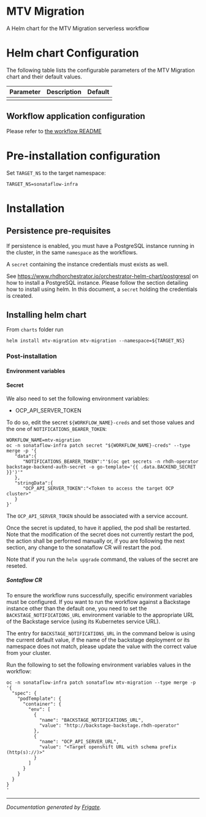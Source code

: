 
MTV Migration
===========

A Helm chart for the MTV Migration serverless workflow


# Helm chart Configuration

The following table lists the configurable parameters of the MTV Migration chart and their default values.

| Parameter                | Description             | Default        |
| ------------------------ | ----------------------- | -------------- |
|                          |                         |                |

## Workflow application configuration
Please refer to [the workflow README](https://github.com/rhdhorchestrator/serverless-workflows/blob/main/workflows/mtv-migration/README.md#workflow-application-configuration)

# Pre-installation configuration
Set `TARGET_NS` to the target namespace:
```console
TARGET_NS=sonataflow-infra
```

# Installation
## Persistence pre-requisites
If persistence is enabled, you must have a PostgreSQL instance running in the cluster, in the same `namespace` as the workflows.

A `secret` containing the instance credentials must exists as well. 

See https://www.rhdhorchestrator.io/orchestrator-helm-chart/postgresql on how to install a PostgreSQL instance. Please follow the section detailing how to install using helm. In this document, a `secret` holding the credentials is created.


## Installing helm chart 
From `charts` folder run 
```console
helm install mtv-migration mtv-migration --namespace=${TARGET_NS}
```
### Post-installation

#### Environment variables

#### Secret

We also need to set the following environment variables:
* OCP_API_SERVER_TOKEN

To do so, edit the secret `${WORKFLOW_NAME}-creds` and set those values and the one of `NOTIFICATIONS_BEARER_TOKEN`:
```
WORKFLOW_NAME=mtv-migration
oc -n sonataflow-infra patch secret "${WORKFLOW_NAME}-creds" --type merge -p '{
   "data":{
      "NOTIFICATIONS_BEARER_TOKEN":"'$(oc get secrets -n rhdh-operator backstage-backend-auth-secret -o go-template='{{ .data.BACKEND_SECRET  }}')'"
   },
   "stringData":{
      "OCP_API_SERVER_TOKEN":"<Token to access the target OCP cluster>"
   }
}'
```

The `OCP_API_SERVER_TOKEN` should be associated with a service account.

Once the secret is updated, to have it applied, the pod shall be restarted. 
Note that the modification of the secret does not currently restart the pod, the action shall be performed manually or, if you are following the next section, any change to the sonataflow CR will restart the pod.

Note that if you run the `helm upgrade` command, the values of the secret are reseted.

##### Sontaflow CR

To ensure the workflow runs successfully, specific environment variables must be configured. If you want to run the workflow against a Backstage instance other than the default one, you need to set the `BACKSTAGE_NOTIFICATIONS_URL` environment variable to the appropriate URL of the Backstage service (using its Kubernetes service URL). 

The entry for `BACKSTAGE_NOTIFICATIONS_URL` in the command below is using the current default value, if the name of the backstage deployment or its namespace does not match, please update the value with the correct value from your cluster.

Run the following to set the following environment variables values in the workflow:
```console
oc -n sonataflow-infra patch sonataflow mtv-migration --type merge -p '{
  "spec": {
    "podTemplate": {
      "container": {
        "env": [
          {
            "name": "BACKSTAGE_NOTIFICATIONS_URL",
            "value": "http://backstage-backstage.rhdh-operator"
          },
          {
            "name": "OCP_API_SERVER_URL",
            "value": "<Target openshift URL with schema prefix (http(s)://)>"
          }
        ]
      }
    }
  }
}
'
```

---
_Documentation generated by [Frigate](https://frigate.readthedocs.io)._

